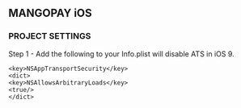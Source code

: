 ## MANGOPAY iOS

### PROJECT SETTINGS

Step 1 - Add the following to your Info.plist will disable ATS in iOS 9.

    <key>NSAppTransportSecurity</key>
    <dict>
    <key>NSAllowsArbitraryLoads</key>
    <true/>
    </dict>
